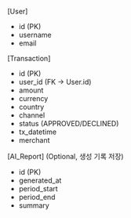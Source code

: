 [User]
- id (PK)
- username
- email

[Transaction]
- id (PK)
- user_id (FK → User.id)
- amount
- currency
- country
- channel
- status (APPROVED/DECLINED)
- tx_datetime
- merchant

[AI_Report] (Optional, 생성 기록 저장)
- id (PK)
- generated_at
- period_start
- period_end
- summary

